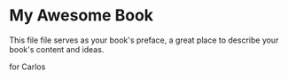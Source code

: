 # My Awesome Book

This file file serves as your book's preface, a great place to describe your book's content and ideas.

for Carlos

